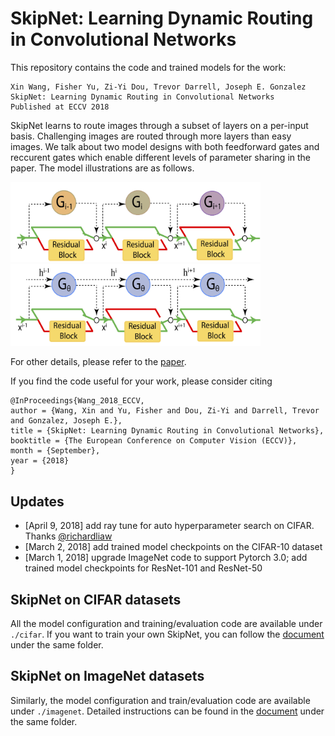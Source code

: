 # SkipNet: Learning Dynamic Routing in Convolutional Networks

This repository contains the code and trained models for the work:<br/>
```
Xin Wang, Fisher Yu, Zi-Yi Dou, Trevor Darrell, Joseph E. Gonzalez
SkipNet: Learning Dynamic Routing in Convolutional Networks 
Published at ECCV 2018
```

SkipNet learns to route images through a subset of layers on a per-input basis. Challenging images are routed through more
layers than easy images. We talk about two model designs with both feedforward gates and reccurent gates which enable 
different levels of parameter sharing in the paper.  The model illustrations are as follows.
<p float="left">
  <img src="figs/skipnet_ff_structure.jpg" width="400" alt="SkipNet with feedforward gates" />
  <img src="figs/skipnet_rnn_structure.jpg" width="400" alt="SkipNet with recurrent gates"  /> 
</p>

For other details, please refer to the [paper](https://arxiv.org/pdf/1711.09485.pdf).

If you find the code useful for your work, please consider citing

```
@InProceedings{Wang_2018_ECCV,
author = {Wang, Xin and Yu, Fisher and Dou, Zi-Yi and Darrell, Trevor and Gonzalez, Joseph E.},
title = {SkipNet: Learning Dynamic Routing in Convolutional Networks},
booktitle = {The European Conference on Computer Vision (ECCV)},
month = {September},
year = {2018}
}
``` 

## Updates 
* [April 9, 2018] add ray tune for auto hyperparameter search on CIFAR. Thanks [@richardliaw](https://github.com/richardliaw)
* [March 2, 2018] add trained model checkpoints on the CIFAR-10 dataset
* [March 1, 2018] upgrade ImageNet code to support Pytorch 3.0; add trained model checkpoints for ResNet-101 and ResNet-50


## SkipNet on CIFAR datasets
All the model configuration and training/evaluation code are available under `./cifar`. If you want to train your own 
SkipNet, you can follow the [document](cifar/README.md) under the same folder. 

## SkipNet on ImageNet datasets 
Similarly, the model configuration and train/evaluation code are available under `./imagenet`. Detailed instructions can
be found in the [document](imagenet/README.md) under the same folder. 




